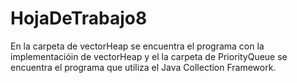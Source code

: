 # HojaDeTrabajo8
En la carpeta de vectorHeap se encuentra el programa con la implementacióin de vectorHeap y el la carpeta de PriorityQueue se encuentra el programa que utiliza el Java Collection Framework.
